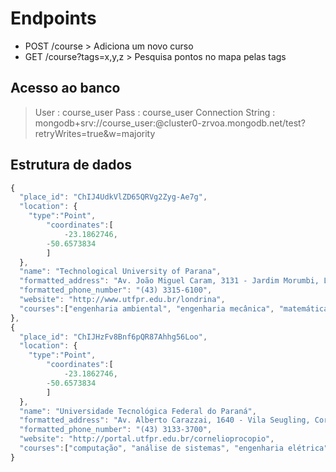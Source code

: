# Endpoints

* POST /course > Adiciona um novo curso 
* GET /course?tags=x,y,z > Pesquisa pontos no mapa pelas tags

## Acesso ao banco
> User : course_user
> Pass : course_user
> Connection String : mongodb+srv://course_user:<password>@cluster0-zrvoa.mongodb.net/test?retryWrites=true&w=majority

## Estrutura de dados
```js
{
  "place_id": "ChIJ4UdkVlZD65QRVg2Zyg-Ae7g",
  "location": {
    "type":"Point",
		"coordinates":[
			-23.1862746,
    	-50.6573834
		]
  },
  "name": "Technological University of Parana",
  "formatted_address": "Av. João Miguel Caram, 3131 - Jardim Morumbi, Londrina - PR, 86036-370, Brazil",
  "formatted_phone_number": "(43) 3315-6100",
  "website": "http://www.utfpr.edu.br/londrina",
  "courses":["engenharia ambiental", "engenharia mecânica", "matemática"]
},
{
  "place_id": "ChIJHzFv8Bnf6pQR87Ahhg56Loo",
  "location": {
    "type":"Point",
		"coordinates":[
			-23.1862746,
    	-50.6573834
		]
  },
  "name": "Universidade Tecnológica Federal do Paraná",
  "formatted_address": "Av. Alberto Carazzai, 1640 - Vila Seugling, Cornélio Procópio - PR, 86300-000, Brazil",
  "formatted_phone_number": "(43) 3133-3700",
  "website": "http://portal.utfpr.edu.br/cornelioprocopio",
  "courses":["computação", "análise de sistemas", "engenharia elétrica", "matemática"]
}
```